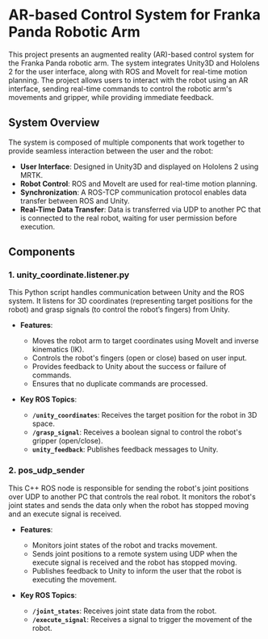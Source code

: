 # AR-based Control System for Franka Panda Robotic Arm

This project presents an augmented reality (AR)-based control system for the Franka Panda robotic arm. The system integrates Unity3D and Hololens 2 for the user interface, along with ROS and MoveIt for real-time motion planning. The project allows users to interact with the robot using an AR interface, sending real-time commands to control the robotic arm's movements and gripper, while providing immediate feedback.

## System Overview

The system is composed of multiple components that work together to provide seamless interaction between the user and the robot:
- **User Interface**: Designed in Unity3D and displayed on Hololens 2 using MRTK.
- **Robot Control**: ROS and MoveIt are used for real-time motion planning.
- **Synchronization**: A ROS-TCP communication protocol enables data transfer between ROS and Unity.
- **Real-Time Data Transfer**: Data is transferred via UDP to another PC that is connected to the real robot, waiting for user permission before execution.

## Components

### 1. **unity_coordinate.listener.py**
This Python script handles communication between Unity and the ROS system. It listens for 3D coordinates (representing target positions for the robot) and grasp signals (to control the robot’s fingers) from Unity.

- **Features**:
  - Moves the robot arm to target coordinates using MoveIt and inverse kinematics (IK).
  - Controls the robot's fingers (open or close) based on user input.
  - Provides feedback to Unity about the success or failure of commands.
  - Ensures that no duplicate commands are processed.

- **Key ROS Topics**:
  - **`/unity_coordinates`**: Receives the target position for the robot in 3D space.
  - **`/grasp_signal`**: Receives a boolean signal to control the robot's gripper (open/close).
  - **`unity_feedback`**: Publishes feedback messages to Unity.

### 2. **pos_udp_sender**
This C++ ROS node is responsible for sending the robot's joint positions over UDP to another PC that controls the real robot. It monitors the robot's joint states and sends the data only when the robot has stopped moving and an execute signal is received.

- **Features**:
  - Monitors joint states of the robot and tracks movement.
  - Sends joint positions to a remote system using UDP when the execute signal is received and the robot has stopped moving.
  - Publishes feedback to Unity to inform the user that the robot is executing the movement.

- **Key ROS Topics**:
  - **`/joint_states`**: Receives joint state data from the robot.
  - **`/execute_signal`**: Receives a signal to trigger the movement of the robot.
